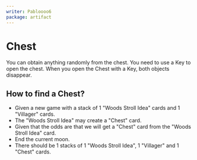 ```yaml
---
writer: Pabloooo6
package: artifact
---
```


# Chest

You can obtain anything randomly from the chest.
You need to use a Key to open the chest.
When you open the Chest with a Key, both objects disappear.

## How to find a Chest?

 * Given a new game with a stack of 1 "Woods Stroll Idea" cards and 1 "Villager" cards.
 * The "Woods Stroll Idea" may create a "Chest" card.
 * Given that the odds are that we will get a "Chest" card from the "Woods Stroll Idea" card.
 * End the current moon.
 * There should be 1 stacks of 1 "Woods Stroll Idea", 1 "Villager" and 1 "Chest" cards.
